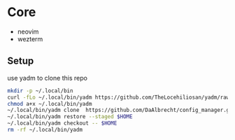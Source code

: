# Core

- neovim
- wezterm

## Setup

use yadm to clone this repo

```bash
mkdir -p ~/.local/bin
curl -fLo ~/.local/bin/yadm https://github.com/TheLocehiliosan/yadm/raw/master/yadm
chmod a+x ~/.local/bin/yadm
~/.local/bin/yadm clone  https://github.com/DaAlbrecht/config_manager.git
~/.local/bin/yadm restore --staged $HOME
~/.local/bin/yadm checkout -- $HOME
rm -rf ~/.local/bin/yadm
```

